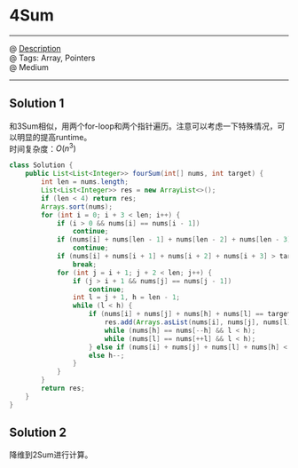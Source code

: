 # 4Sum
------------------
@ [Description](https://leetcode.com/problems/4sum/)  
@ Tags: Array, Pointers  
@ Medium

------------------
## Solution 1
和3Sum相似，用两个for-loop和两个指针遍历。注意可以考虑一下特殊情况，可以明显的提高runtime。  
时间复杂度：$O(n^3)$
```java
class Solution {
    public List<List<Integer>> fourSum(int[] nums, int target) {
        int len = nums.length;
        List<List<Integer>> res = new ArrayList<>();
        if (len < 4) return res;
        Arrays.sort(nums);
        for (int i = 0; i + 3 < len; i++) {
            if (i > 0 && nums[i] == nums[i - 1]) 
                continue;
            if (nums[i] + nums[len - 1] + nums[len - 2] + nums[len - 3] < target) 
                continue;
            if (nums[i] + nums[i + 1] + nums[i + 2] + nums[i + 3] > target) 
                break;
            for (int j = i + 1; j + 2 < len; j++) {
                if (j > i + 1 && nums[j] == nums[j - 1])
                    continue;
                int l = j + 1, h = len - 1;
                while (l < h) {
                    if (nums[i] + nums[j] + nums[h] + nums[l] == target) {
                        res.add(Arrays.asList(nums[i], nums[j], nums[l], nums[h]));
                        while (nums[h] == nums[--h] && l < h);
                        while (nums[l] == nums[++l] && l < h);
                    } else if (nums[i] + nums[j] + nums[l] + nums[h] < target) l++;
                    else h--;
                }
            }
        }
        return res;
    }
}
```

## Solution 2
降维到2Sum进行计算。


